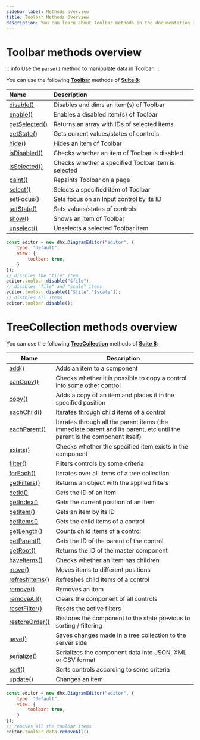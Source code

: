```yaml
---
sidebar_label: Methods overview
title: Toolbar Methods Overview
description: You can learn about Toolbar methods in the documentation of the DHTMLX JavaScript Diagram library. Browse developer guides and API reference, try out code examples and live demos, and download a free 30-day evaluation version of DHTMLX Diagram.
---
```


# Toolbar methods overview

:::info
Use the [`parse()`](api/diagram_editor/toolbar/methods/parse_method.md) method to manipulate data in Toolbar. 
:::

You can use the following [**Toolbar**](https://docs.dhtmlx.com/suite/category/toolbar-methods/) methods of [**Suite 8**](https://docs.dhtmlx.com/suite/):

| Name                                                                                  | Description                                                |
| :------------------------------------------------------------------------------------ | :--------------------------------------------------------- |
| [disable()](https://docs.dhtmlx.com/suite/toolbar/api/toolbar_disable_method/)        | Disables and dims an item(s) of Toolbar                    |
| [enable()](https://docs.dhtmlx.com/suite/toolbar/api/toolbar_enable_method/)          | Enables a disabled item(s) of Toolbar                      |
| [getSelected()](https://docs.dhtmlx.com/suite/toolbar/api/toolbar_getselected_method/)| Returns an array with IDs of selected items                |
| [getState()](https://docs.dhtmlx.com/suite/toolbar/api/toolbar_getstate_method/)      | Gets current values/states of controls                     |
| [hide()](https://docs.dhtmlx.com/suite/toolbar/api/toolbar_hide_method/)              | Hides an item of Toolbar                                   |
| [isDisabled()](https://docs.dhtmlx.com/suite/toolbar/api/toolbar_isdisabled_method/)  | Checks whether an item of Toolbar is disabled              |
| [isSelected()](https://docs.dhtmlx.com/suite/toolbar/api/toolbar_isselected_method/)  | Checks whether a specified Toolbar item is selected        |
| [paint()](https://docs.dhtmlx.com/suite/toolbar/api/toolbar_paint_method/)            | Repaints Toolbar on a page                                 |
| [select()](https://docs.dhtmlx.com/suite/toolbar/api/toolbar_select_method/)          | Selects a specified item of Toolbar                        |
| [setFocus()](https://docs.dhtmlx.com/suite/toolbar/api/toolbar_setfocus_method/)      | Sets focus on an Input control by its ID                   |
| [setState()](https://docs.dhtmlx.com/suite/toolbar/api/toolbar_setstate_method/)      | Sets values/states of controls                             |
| [show()](https://docs.dhtmlx.com/suite/toolbar/api/toolbar_show_method/)              | Shows an item of Toolbar                                   |
| [unselect()](https://docs.dhtmlx.com/suite/toolbar/api/toolbar_unselect_method/)      | Unselects a selected Toolbar item                          |

~~~js {7-12}
const editor = new dhx.DiagramEditor("editor", {
    type: "default",
    view: {
        toolbar: true,
    }
});
// disables the "file" item
editor.toolbar.disable("$file");
// disables "file" and "scale" items
editor.toolbar.disable(["$file","$scale"]);
// disables all items
editor.toolbar.disable();
~~~

# TreeCollection methods overview

You can use the following [**TreeCollection**](https://docs.dhtmlx.com/suite/category/treecollection-methods/) methods of [**Suite 8**](https://docs.dhtmlx.com/suite/):

| Name                                                                                        | Description                                                      |
| ------------------------------------------------------------------------------------------- | ---------------------------------------------------------------- |
| [add()](https://docs.dhtmlx.com/suite/tree_collection/api/treecollection_add_method/)     | Adds an item to a component                                        |
| [canCopy()](https://docs.dhtmlx.com/suite/tree_collection/api/treecollection_cancopy_method/) | Checks whether it is possible to copy a control into some other control |
| [copy()](https://docs.dhtmlx.com/suite/tree_collection/api/treecollection_copy_method/)   | Adds a copy of an item and places it in the specified position     |
| [eachChild()](https://docs.dhtmlx.com/suite/tree_collection/api/treecollection_eachchild_method/) | Iterates through child items of a control                  |
| [eachParent()](https://docs.dhtmlx.com/suite/tree_collection/api/treecollection_eachparent_method/) | Iterates through all the parent items (the immediate parent and its parent, etc until the parent is the component itself) |
| [exists()](https://docs.dhtmlx.com/suite/tree_collection/api/treecollection_exists_method/) | Checks whether the specified item exists in the component        |
| [filter()](https://docs.dhtmlx.com/suite/tree_collection/api/treecollection_filter_method/) | Filters controls by some criteria                                |
| [forEach()](https://docs.dhtmlx.com/suite/tree_collection/api/treecollection_foreach_method/) | Iterates over all items of a tree collection                   |
| [getFilters()](https://docs.dhtmlx.com/suite/tree_collection/api/treecollection_getfilters_method/) | Returns an object with the applied filters               |
| [getId()](https://docs.dhtmlx.com/suite/tree_collection/api/treecollection_getid_method/) | Gets the ID of an item                                             |
| [getIndex()](https://docs.dhtmlx.com/suite/tree_collection/api/treecollection_getindex_method/) | Gets the current position of an item                         |
| [getItem()](https://docs.dhtmlx.com/suite/tree_collection/api/treecollection_getitem_method/) | Gets an item by its ID                                         |
| [getItems()](https://docs.dhtmlx.com/suite/tree_collection/api/treecollection_getitems_method/) | Gets the child items of a control                            |
| [getLength()](https://docs.dhtmlx.com/suite/tree_collection/api/treecollection_getlength_method/) | Counts child items of a control                            |
| [getParent()](https://docs.dhtmlx.com/suite/tree_collection/api/treecollection_getparent_method/) | Gets the ID of the parent of the control                   |
| [getRoot()](https://docs.dhtmlx.com/suite/tree_collection/api/treecollection_getroot_method/) | Returns the ID of the master component                         |
| [haveItems()](https://docs.dhtmlx.com/suite/tree_collection/api/treecollection_haveitems_method/) | Checks whether an item has children                        |
| [move()](https://docs.dhtmlx.com/suite/tree_collection/api/treecollection_move_method/)       | Moves items to different positions                             |
| [refreshItems()](https://docs.dhtmlx.com/suite/tree_collection/api/treecollection_refreshitems_method/) | Refreshes child items of a control                   |
| [remove()](https://docs.dhtmlx.com/suite/tree_collection/api/treecollection_remove_method/)   | Removes an item                                                |
| [removeAll()](https://docs.dhtmlx.com/suite/tree_collection/api/treecollection_removeall_method/) | Clears the component of all controls                       |
| [resetFilter()](https://docs.dhtmlx.com/suite/tree_collection/api/treecollection_resetfilter_method/) | Resets the active filters                              |
| [restoreOrder()](https://docs.dhtmlx.com/suite/tree_collection/api/treecollection_restoreorder_method/) | Restores the component to the state previous to sorting / filtering |
| [save()](https://docs.dhtmlx.com/suite/tree_collection/api/treecollection_save_method/) | Saves changes made in a tree collection to the server side           |
| [serialize()](https://docs.dhtmlx.com/suite/tree_collection/api/treecollection_serialize_method/) | Serializes the component data into JSON, XML or CSV format |
| [sort()](https://docs.dhtmlx.com/suite/tree_collection/api/treecollection_sort_method/) | Sorts controls according to some criteria                            |
| [update()](https://docs.dhtmlx.com/suite/tree_collection/api/treecollection_update_method/) | Changes an item                                                  |

~~~js
const editor = new dhx.DiagramEditor("editor", {
    type: "default",
    view: {
        toolbar: true,
    }
});
// removes all the toolbar items
editor.toolbar.data.removeAll();
~~~

